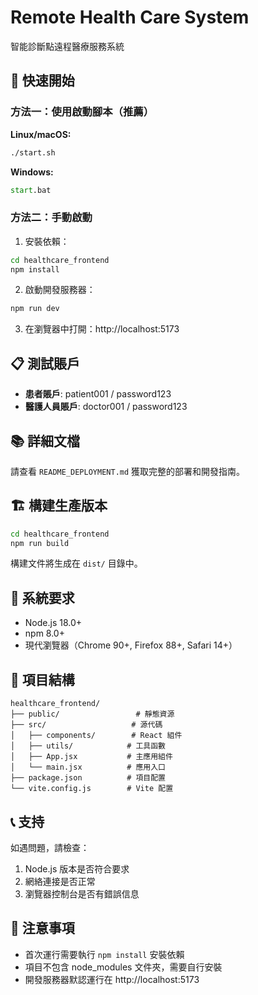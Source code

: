 # Remote Health Care System

智能診斷點遠程醫療服務系統

## 🚀 快速開始

### 方法一：使用啟動腳本（推薦）

**Linux/macOS:**
```bash
./start.sh
```

**Windows:**
```cmd
start.bat
```

### 方法二：手動啟動

1. 安裝依賴：
```bash
cd healthcare_frontend
npm install
```

2. 啟動開發服務器：
```bash
npm run dev
```

3. 在瀏覽器中打開：http://localhost:5173

## 📋 測試賬戶

- **患者賬戶**: patient001 / password123
- **醫護人員賬戶**: doctor001 / password123

## 📚 詳細文檔

請查看 `README_DEPLOYMENT.md` 獲取完整的部署和開發指南。

## 🏗️ 構建生產版本

```bash
cd healthcare_frontend
npm run build
```

構建文件將生成在 `dist/` 目錄中。

## 🔧 系統要求

- Node.js 18.0+
- npm 8.0+
- 現代瀏覽器（Chrome 90+, Firefox 88+, Safari 14+）

## 📁 項目結構

```
healthcare_frontend/
├── public/                 # 靜態資源
├── src/                   # 源代碼
│   ├── components/        # React 組件
│   ├── utils/            # 工具函數
│   ├── App.jsx           # 主應用組件
│   └── main.jsx          # 應用入口
├── package.json          # 項目配置
└── vite.config.js        # Vite 配置
```

## 📞 支持

如遇問題，請檢查：
1. Node.js 版本是否符合要求
2. 網絡連接是否正常
3. 瀏覽器控制台是否有錯誤信息

## 📝 注意事項

- 首次運行需要執行 `npm install` 安裝依賴
- 項目不包含 node_modules 文件夾，需要自行安裝
- 開發服務器默認運行在 http://localhost:5173

